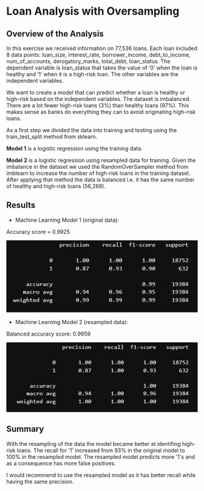 # Loan Analysis with Oversampling

## Overview of the Analysis

In this exercise we received information on 77,536 loans. Each loan included 8 data points: loan_size, interest_rate, borrower_income, debt_to_income, num_of_accounts, derogatory_marks, total_debt, loan_status. The dependent variable is loan_status that takes the value of ‘0’ when the loan is healthy and ‘1’ when it is a high-risk loan. The other variables are the independent variables. 

We want to create a model that can predict whether a loan is healthy or high-risk based on the independent variables. 
The dataset is imbalanced. There are a lot fewer high-risk loans (3%) than healthy loans (97%). This makes sense as banks do everything they can to avoid originating high-risk loans. 

As a first step we divided the data into training and testing using the train_test_split method from sklearn. 

**Model 1** is a logistic regression using the training data. 

**Model 2** is a logistic regression using resampled data for training. Given the imbalance in the dataset we used the RandomOverSampler method from imblearn to increase the number of high-risk loans in the training dataset. After applying that method the data is balanced i.e. it has the same number of healthy and high-risk loans (56,268). 


## Results

* Machine Learning Model 1 (original data):

Accuracy score = 0.9925

<p align='center'> <img src='images/original.jpg'></p>

* Machine Learning Model 2 (resampled data):

Balanced accuracy score: 0.9959

<p align='center'> <img src='images/resampled.jpg'></p>

## Summary

With the resampling of the data the model became better at identifing high-risk loans. The recall for '1' increased from 93% in the original model to 100% in the resampled model. The resampled model predicts more '1's and as a consequence has more false positives. 

I would recommend to use the resampled model as it has better recall while having the same precision. 
